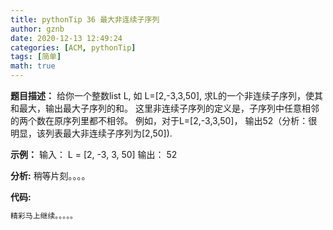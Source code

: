 ```yaml
---
title: pythonTip 36 最大非连续子序列
author: gznb
date: 2020-12-13 12:49:24
categories: [ACM, pythonTip]
tags: [简单]
math: true
---
```


**题目描述：**
给你一个整数list L, 如 L=[2,-3,3,50], 求L的一个非连续子序列，使其和最大，输出最大子序列的和。
这里非连续子序列的定义是，子序列中任意相邻的两个数在原序列里都不相邻。
例如，对于L=[2,-3,3,50]， 输出52（分析：很明显，该列表最大非连续子序列为[2,50]).

**示例：**
输入：
L = [2, -3, 3, 50]
输出：
52


**分析:**
稍等片刻。。。。

**代码:**
```python
精彩马上继续。。。。。
```
